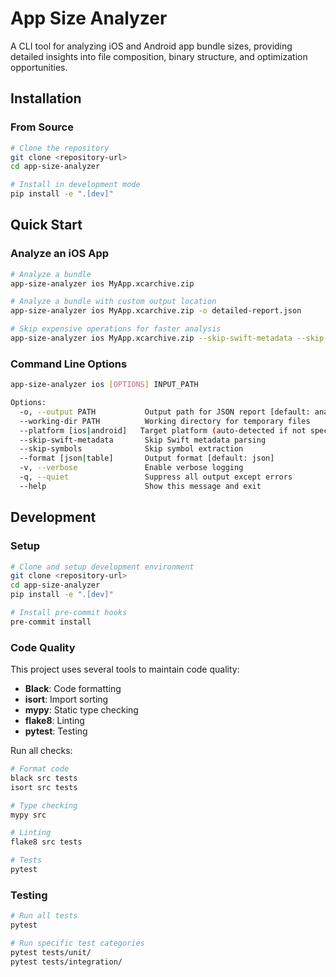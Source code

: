 # App Size Analyzer

A CLI tool for analyzing iOS and Android app bundle sizes, providing detailed insights into file composition, binary structure, and optimization opportunities.

## Installation

### From Source

```bash
# Clone the repository
git clone <repository-url>
cd app-size-analyzer

# Install in development mode
pip install -e ".[dev]"
```

## Quick Start

### Analyze an iOS App

```bash
# Analyze a bundle
app-size-analyzer ios MyApp.xcarchive.zip

# Analyze a bundle with custom output location
app-size-analyzer ios MyApp.xcarchive.zip -o detailed-report.json

# Skip expensive operations for faster analysis
app-size-analyzer ios MyApp.xcarchive.zip --skip-swift-metadata --skip-symbols
```

### Command Line Options

```bash
app-size-analyzer ios [OPTIONS] INPUT_PATH

Options:
  -o, --output PATH           Output path for JSON report [default: analysis-report.json]
  --working-dir PATH          Working directory for temporary files
  --platform [ios|android]   Target platform (auto-detected if not specified)
  --skip-swift-metadata       Skip Swift metadata parsing
  --skip-symbols              Skip symbol extraction
  --format [json|table]       Output format [default: json]
  -v, --verbose               Enable verbose logging
  -q, --quiet                 Suppress all output except errors
  --help                      Show this message and exit
```

## Development

### Setup

```bash
# Clone and setup development environment
git clone <repository-url>
cd app-size-analyzer
pip install -e ".[dev]"

# Install pre-commit hooks
pre-commit install
```

### Code Quality

This project uses several tools to maintain code quality:

- **Black**: Code formatting
- **isort**: Import sorting
- **mypy**: Static type checking
- **flake8**: Linting
- **pytest**: Testing

Run all checks:

```bash
# Format code
black src tests
isort src tests

# Type checking
mypy src

# Linting
flake8 src tests

# Tests
pytest
```

### Testing

```bash
# Run all tests
pytest

# Run specific test categories
pytest tests/unit/
pytest tests/integration/
```